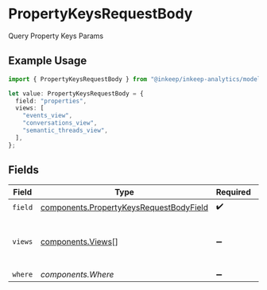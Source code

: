 # PropertyKeysRequestBody

Query Property Keys Params

## Example Usage

```typescript
import { PropertyKeysRequestBody } from "@inkeep/inkeep-analytics/models/components";

let value: PropertyKeysRequestBody = {
  field: "properties",
  views: [
    "events_view",
    "conversations_view",
    "semantic_threads_view",
  ],
};
```

## Fields

| Field                                                                                              | Type                                                                                               | Required                                                                                           | Description                                                                                        | Example                                                                                            |
| -------------------------------------------------------------------------------------------------- | -------------------------------------------------------------------------------------------------- | -------------------------------------------------------------------------------------------------- | -------------------------------------------------------------------------------------------------- | -------------------------------------------------------------------------------------------------- |
| `field`                                                                                            | [components.PropertyKeysRequestBodyField](../../models/components/propertykeysrequestbodyfield.md) | :heavy_check_mark:                                                                                 | N/A                                                                                                |                                                                                                    |
| `views`                                                                                            | [components.Views](../../models/components/views.md)[]                                             | :heavy_minus_sign:                                                                                 | Optional list of views to query (defaults to all views)                                            | [<br/>"events_view",<br/>"conversations_view",<br/>"semantic_threads_view"<br/>]                   |
| `where`                                                                                            | *components.Where*                                                                                 | :heavy_minus_sign:                                                                                 | N/A                                                                                                |                                                                                                    |